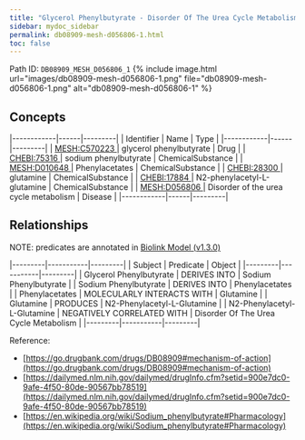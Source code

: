 ```yaml
---
title: "Glycerol Phenylbutyrate - Disorder Of The Urea Cycle Metabolism"
sidebar: mydoc_sidebar
permalink: db08909-mesh-d056806-1.html
toc: false 
---
```



Path ID: `DB08909_MESH_D056806_1`
{% include image.html url="images/db08909-mesh-d056806-1.png" file="db08909-mesh-d056806-1.png" alt="db08909-mesh-d056806-1" %}

## Concepts

|------------|------|---------|
| Identifier | Name | Type    |
|------------|------|---------|
| <a href="https://identifiers.org/MESH:C570223">MESH:C570223 </a> | glycerol phenylbutyrate | Drug |
| <a href="https://identifiers.org/CHEBI:75316">CHEBI:75316 </a> | sodium phenylbutyrate | ChemicalSubstance |
| <a href="https://identifiers.org/MESH:D010648">MESH:D010648 </a> | Phenylacetates | ChemicalSubstance |
| <a href="https://identifiers.org/CHEBI:28300">CHEBI:28300 </a> | glutamine | ChemicalSubstance |
| <a href="https://identifiers.org/CHEBI:17884">CHEBI:17884 </a> | N2-phenylacetyl-L-glutamine | ChemicalSubstance |
| <a href="https://identifiers.org/MESH:D056806">MESH:D056806 </a> | Disorder of the urea cycle metabolism | Disease |
|------------|------|---------|

## Relationships


NOTE: predicates are annotated in <a href="https://github.com/biolink/biolink-model/releases/tag/v1.3.0">Biolink Model (v1.3.0)</a>

|---------|-----------|---------|
| Subject | Predicate | Object  |
|---------|-----------|---------|
| Glycerol Phenylbutyrate | DERIVES INTO | Sodium Phenylbutyrate |
| Sodium Phenylbutyrate | DERIVES INTO | Phenylacetates |
| Phenylacetates | MOLECULARLY INTERACTS WITH | Glutamine |
| Glutamine | PRODUCES | N2-Phenylacetyl-L-Glutamine |
| N2-Phenylacetyl-L-Glutamine | NEGATIVELY CORRELATED WITH | Disorder Of The Urea Cycle Metabolism |
|---------|-----------|---------|

Reference: 
  - [https://go.drugbank.com/drugs/DB08909#mechanism-of-action](https://go.drugbank.com/drugs/DB08909#mechanism-of-action)
  - [https://dailymed.nlm.nih.gov/dailymed/drugInfo.cfm?setid=900e7dc0-9afe-4f50-80de-90567bb78519](https://dailymed.nlm.nih.gov/dailymed/drugInfo.cfm?setid=900e7dc0-9afe-4f50-80de-90567bb78519)
  - [https://en.wikipedia.org/wiki/Sodium_phenylbutyrate#Pharmacology](https://en.wikipedia.org/wiki/Sodium_phenylbutyrate#Pharmacology)
